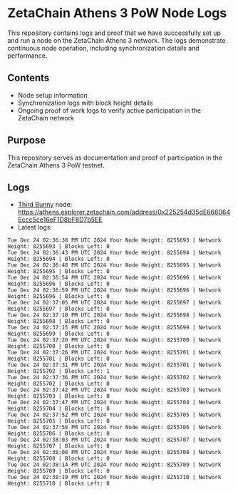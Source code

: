 # ZetaChain Athens 3 PoW Node Logs
This repository contains logs and proof that we have successfully set up and run a node on the ZetaChain Athens 3 network. The logs demonstrate continuous node operation, including synchronization details and performance.

## Contents
- Node setup information
- Synchronization logs with block height details
- Ongoing proof of work logs to verify active participation in the ZetaChain network

## Purpose
This repository serves as documentation and proof of participation in the ZetaChain Athens 3 PoW testnet.

## Logs

- [Third Bunny](https://thirdbunny.xyz/) node: https://athens.explorer.zetachain.com/address/0x225254d35dE666064Eccc5ce16eF1D8bF8D7b5EE
- Latest logs:
```
Tue Dec 24 02:36:38 PM UTC 2024 Your Node Height: 8255693 | Network Height: 8255693 | Blocks Left: 0
Tue Dec 24 02:36:43 PM UTC 2024 Your Node Height: 8255694 | Network Height: 8255694 | Blocks Left: 0
Tue Dec 24 02:36:48 PM UTC 2024 Your Node Height: 8255695 | Network Height: 8255695 | Blocks Left: 0
Tue Dec 24 02:36:54 PM UTC 2024 Your Node Height: 8255696 | Network Height: 8255696 | Blocks Left: 0
Tue Dec 24 02:36:59 PM UTC 2024 Your Node Height: 8255696 | Network Height: 8255696 | Blocks Left: 0
Tue Dec 24 02:37:05 PM UTC 2024 Your Node Height: 8255697 | Network Height: 8255697 | Blocks Left: 0
Tue Dec 24 02:37:10 PM UTC 2024 Your Node Height: 8255698 | Network Height: 8255698 | Blocks Left: 0
Tue Dec 24 02:37:15 PM UTC 2024 Your Node Height: 8255699 | Network Height: 8255699 | Blocks Left: 0
Tue Dec 24 02:37:20 PM UTC 2024 Your Node Height: 8255700 | Network Height: 8255700 | Blocks Left: 0
Tue Dec 24 02:37:26 PM UTC 2024 Your Node Height: 8255701 | Network Height: 8255701 | Blocks Left: 0
Tue Dec 24 02:37:31 PM UTC 2024 Your Node Height: 8255701 | Network Height: 8255702 | Blocks Left: 1
Tue Dec 24 02:37:36 PM UTC 2024 Your Node Height: 8255702 | Network Height: 8255702 | Blocks Left: 0
Tue Dec 24 02:37:42 PM UTC 2024 Your Node Height: 8255703 | Network Height: 8255703 | Blocks Left: 0
Tue Dec 24 02:37:47 PM UTC 2024 Your Node Height: 8255704 | Network Height: 8255704 | Blocks Left: 0
Tue Dec 24 02:37:52 PM UTC 2024 Your Node Height: 8255705 | Network Height: 8255705 | Blocks Left: 0
Tue Dec 24 02:37:58 PM UTC 2024 Your Node Height: 8255706 | Network Height: 8255706 | Blocks Left: 0
Tue Dec 24 02:38:03 PM UTC 2024 Your Node Height: 8255707 | Network Height: 8255707 | Blocks Left: 0
Tue Dec 24 02:38:08 PM UTC 2024 Your Node Height: 8255708 | Network Height: 8255708 | Blocks Left: 0
Tue Dec 24 02:38:14 PM UTC 2024 Your Node Height: 8255709 | Network Height: 8255709 | Blocks Left: 0
Tue Dec 24 02:38:19 PM UTC 2024 Your Node Height: 8255710 | Network Height: 8255710 | Blocks Left: 0
```
